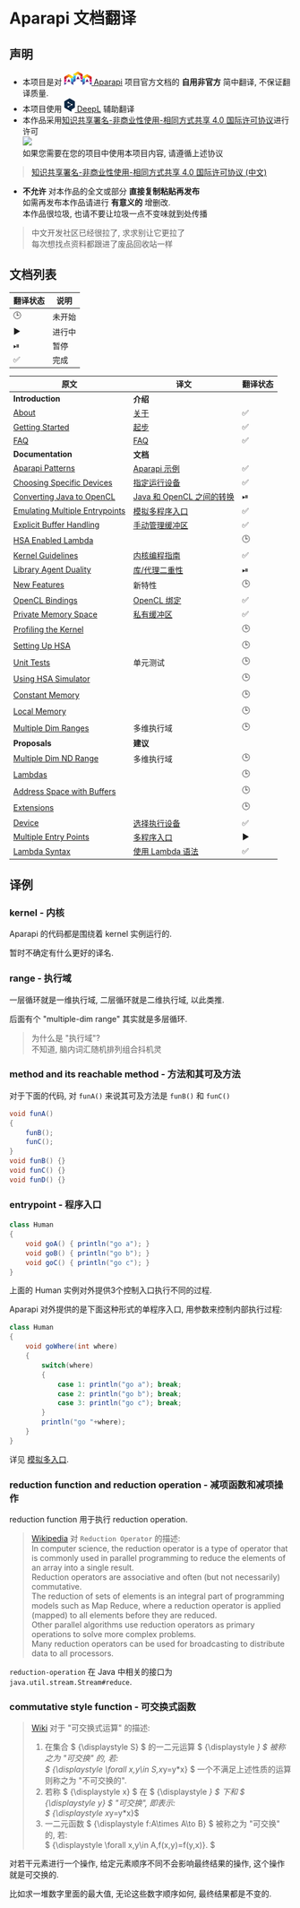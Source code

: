 # Aparapi 文档翻译

## 声明

* 本项目是对 [![](logo-aparapi.png) Aparapi](https://aparapi.com/) 项目官方文档的 **自用非官方** 简中翻译, 不保证翻译质量.
* 本项目使用 [![](logo-deepl.png) DeepL](https://www.deepl.com/translator) 辅助翻译
* 本作品采用[知识共享署名-非商业性使用-相同方式共享 4.0 国际许可协议](http://creativecommons.org/licenses/by-nc-sa/4.0/)进行许可  
  [ ![](https://i.creativecommons.org/l/by-nc-sa/4.0/88x31.png) ](http://creativecommons.org/licenses/by-nc-sa/4.0/)  
  如果您需要在您的项目中使用本项目内容, 请遵循上述协议

> [知识共享署名-非商业性使用-相同方式共享 4.0 国际许可协议 (中文)](https://creativecommons.org/licenses/by-nc-sa/4.0/deed.zh)  

* **不允许** 对本作品的全文或部分 **直接复制粘贴再发布**  
  如需再发布本作品请进行 **有意义的** 增删改.  
  本作品很垃圾, 也请不要让垃圾一点不变味就到处传播

> 中文开发社区已经很拉了, 求求别让它更拉了  
> 每次想找点资料都跟进了废品回收站一样

## 文档列表

翻译状态|说明
-|-
🕒|未开始
▶|进行中
⏯|暂停
✅|完成

原文|译文|翻译状态
-|-|-
**Introduction**|**介绍**
[About](https://aparapi.com/introduction/about.html)|[关于](aparapi-about.md)|✅
[Getting Started](https://aparapi.com/introduction/getting-started.html)|[起步](aparapi-getting-started.md)|✅
[FAQ](https://aparapi.com/introduction/faq.html)|[FAQ](aparapi-faq.md)|✅
**Documentation**|**文档**
[Aparapi Patterns](https://aparapi.com/documentation/aparapi-patterns.html)|[Aparapi 示例](aparapi-patterns.md)|✅
[Choosing Specific Devices](https://aparapi.com/documentation/choosing-specific-devices.html)|[指定运行设备](aparapi-choosing-specific-devices.md)|✅
[Converting Java to OpenCL](https://aparapi.com/documentation/converting-java-to-opencl.html)|[Java 和 OpenCL 之间的转换](aparapi-converting-java-to-opencl.md)|⏯
[Emulating Multiple Entrypoints](https://aparapi.com/documentation/emulating-multiple-entrypoints.html)|[模拟多程序入口](aparapi-emulating-multiple-entrypoints.md)|✅
[Explicit Buffer Handling](https://aparapi.com/documentation/explicit-buffer-handling.html)|[手动管理缓冲区](aparapi-explicit-buffer-handling.md)|✅
[HSA Enabled Lambda](https://aparapi.com/documentation/hsa-enabled-lambda.html)||🕒
[Kernel Guidelines](https://aparapi.com/documentation/kernel-guidelines.html)|[内核编程指南](aparapi-kernel-guidelines.md)|✅
[Library Agent Duality](https://aparapi.com/documentation/library-agent-duality.html)|[库/代理二重性](aparapi-library-agent-duality.md)|⏯
[New Features](https://aparapi.com/documentation/new-features.html)|新特性|🕒
[OpenCL Bindings](https://aparapi.com/documentation/opencl-bindings.html)|[OpenCL 绑定](aparapi-opencl-bindings.md)|✅
[Private Memory Space](https://aparapi.com/documentation/private-memory-space.html)|[私有缓冲区](aparapi-private-memory-space.md)|✅
[Profiling the Kernel](https://aparapi.com/documentation/profiling-the-kernel.html)||🕒
[Setting Up HSA](https://aparapi.com/documentation/setting-up-hsa.html)||🕒
[Unit Tests](https://aparapi.com/documentation/unit-tests.html)|单元测试|🕒
[Using HSA Simulator](https://aparapi.com/documentation/using-hsa-simulator.html)||🕒
[Constant Memory](https://aparapi.com/documentation/constant-memory.html)||🕒
[Local Memory](https://aparapi.com/documentation/local-memory.html)||🕒
[Multiple Dim Ranges](https://aparapi.com/documentation/multiple-dim-ranges.html)|多维执行域|🕒
**Proposals**|**建议**
[Multiple Dim ND Range](https://aparapi.com/proposals/multiple-dim-nd-range.html)|多维执行域|🕒
[Lambdas](https://aparapi.com/proposals/lambdas.html)||🕒
[Address Space with Buffers]()||🕒
[Extensions](https://aparapi.com/proposals/extensions.html)||🕒
[Device](https://aparapi.com/proposals/device.html)|[选择执行设备](aparapi-device.md)|✅
[Multiple Entry Points](https://aparapi.com/proposals/multiple-entry-points.html)|[多程序入口](aparapi-multiple-entry-points.md)|▶
[Lambda Syntax](https://aparapi.com/proposals/lambda-syntax.html)|[使用 Lambda 语法](aparapi-lambda-syntax.md)|✅

## 译例

### kernel - 内核

Aparapi 的代码都是围绕着 kernel 实例运行的.

暂时不确定有什么更好的译名.

### range - 执行域

一层循环就是一维执行域, 二层循环就是二维执行域, 以此类推.

后面有个 "multiple-dim range" 其实就是多层循环.

> 为什么是 "执行域"?  
> 不知道, 脑内词汇随机排列组合抖机灵

### method and its reachable method - 方法和其可及方法

对于下面的代码, 对 `funA()` 来说其可及方法是 `funB()` 和 `funC()`
```java
void funA()
{
    funB();
    funC();
}
void funB() {}
void funC() {}
void funD() {}
```

### entrypoint - 程序入口

```java
class Human
{
    void goA() { println("go a"); }
    void goB() { println("go b"); }
    void goC() { println("go c"); }
}
```

上面的 Human 实例对外提供3个控制入口执行不同的过程.

Aparapi 对外提供的是下面这种形式的单程序入口, 用参数来控制内部执行过程:

```java
class Human 
{
    void goWhere(int where)
    {
        switch(where)
        {
            case 1: println("go a"); break;
            case 2: println("go b"); break;
            case 3: println("go c"); break;
        }
        println("go "+where);
    }
}
```

详见 [模拟多入口](aparapi-emulating-multiple-entrypoints.md).

### reduction function and reduction operation - 减项函数和减项操作

reduction function 用于执行 reduction operation.

> [Wikipedia](https://en.wikipedia.org/wiki/Reduction_Operator) 对 `Reduction Operator` 的描述:  
> In computer science, the reduction operator is a type of operator that is commonly used in parallel programming to reduce the elements of an array into a single result.  
> Reduction operators are associative and often (but not necessarily) commutative.  
> The reduction of sets of elements is an integral part of programming models such as Map Reduce, where a reduction operator is applied (mapped) to all elements before they are reduced.  
> Other parallel algorithms use reduction operators as primary operations to solve more complex problems.  
> Many reduction operators can be used for broadcasting to distribute data to all processors.

`reduction-operation` 在 Java 中相关的接口为 `java.util.stream.Stream#reduce`.

### commutative style function - 可交换式函数

> [Wiki](https://zh.wikipedia.org/wiki/%E4%BA%A4%E6%8F%9B%E5%BE%8B#.E6.95.B8.E5.AD.B8.E5.AE.9A.E7.BE.A9) 对于 "可交换式运算" 的描述:  
> 1. 在集合 $ {\displaystyle S} $ 的一二元运算  $ {\displaystyle *} $ 被称之为 "可交换" 的, 若:  
>   $ {\displaystyle \forall x,y\in S,x*y=y*x} $
>   一个不满足上述性质的运算则称之为 "不可交换的".
> 2. 若称 $ {\displaystyle x} $ 在 $ {\displaystyle *} $ 下和 $ {\displaystyle y} $ "可交换", 即表示:  
>   $ {\displaystyle x*y=y*x}$ 
> 3. 一二元函数 $ {\displaystyle f:A\times A\to B} $ 被称之为 "可交换" 的, 若:  
>   $ {\displaystyle \forall x,y\in A,f(x,y)=f(y,x)}. $

对若干元素进行一个操作, 给定元素顺序不同不会影响最终结果的操作, 这个操作就是可交换的.

比如求一堆数字里面的最大值, 无论这些数字顺序如何, 最终结果都是不变的.

